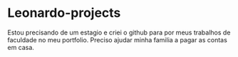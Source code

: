 # Leonardo-projects
Estou precisando de um estagio e criei o github para por meus trabalhos de faculdade no meu portfolio. Preciso ajudar minha familia a pagar as contas em casa.	
